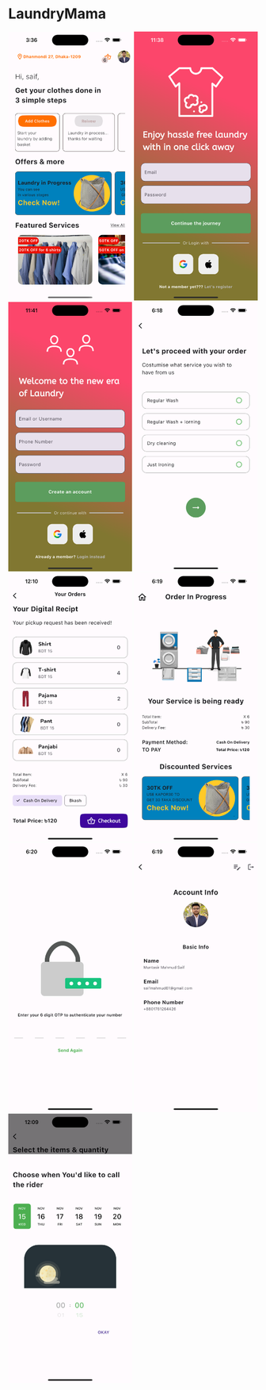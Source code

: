 # LaundryMama

<p float="left">
  <img src="https://github.com/Saif64/LaundryMama/blob/backend-dev/frontend/laundry_mama/screenshots/home.png" width="250" />
  <img src="https://github.com/Saif64/LaundryMama/blob/backend-dev/frontend/laundry_mama/screenshots/login.png" width="250" />
  <img src="https://github.com/Saif64/LaundryMama/blob/backend-dev/frontend/laundry_mama/screenshots/register.png" width="250" />
  <img src="https://github.com/Saif64/LaundryMama/blob/backend-dev/frontend/laundry_mama/screenshots/service.png" width="250" /> 
  <img src="https://github.com/Saif64/LaundryMama/blob/backend-dev/frontend/laundry_mama/screenshots/cart.png" width="250" />
  <img src="https://github.com/Saif64/LaundryMama/blob/backend-dev/frontend/laundry_mama/screenshots/inProgress.png" width="250" />
  <img src="https://github.com/Saif64/LaundryMama/blob/backend-dev/frontend/laundry_mama/screenshots/OTP.png" width="250" />
  <img src="https://github.com/Saif64/LaundryMama/blob/backend-dev/frontend/laundry_mama/screenshots/profile.png" width="250" />
  
  <img src="https://github.com/Saif64/LaundryMama/blob/backend-dev/frontend/laundry_mama/screenshots/time%20date.png" width="250" />
</p>
